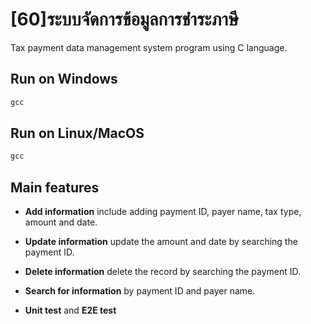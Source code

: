 # [60]ระบบจัดการข้อมูลการชำระภาษี
Tax payment data management system program using C language.

## Run on Windows
```md
gcc
```


## Run on Linux/MacOS
```md
gcc
```

## Main features 
- **Add information** include adding payment ID, payer name, tax type, amount and date.
- **Update information** update the amount and date by searching the payment ID.
- **Delete information** delete the record by searching the payment ID.
- **Search for information** by payment ID and payer name.

- **Unit test** and **E2E test**

